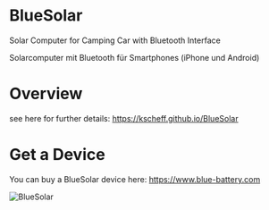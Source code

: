 # BlueSolar
Solar Computer for Camping Car with Bluetooth Interface

Solarcomputer mit Bluetooth für Smartphones (iPhone und Android)

# Overview
see here for further details: https://kscheff.github.io/BlueSolar

# Get a Device
You can buy a BlueSolar device here: https://www.blue-battery.com

![BlueSolar](https://kscheff.github.io/BlueSolar/FullSizeRender.jpg)
